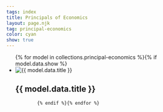 ```yaml
---
tags: index
title: Principals of Economics
layout: page.njk
tag: principal-economics
color: cyan
show: true
---
```

<ul class="[&_li]:bg-{{color}}-600 hover:[&_li]:bg-{{color}}-700 [&_li]:rounded-md hover:[&_li]:shadow-lg hover:[&_li]:shadow-{{color}}-500/50 grid grid-cols-1 md:p-8 p-4 gap-2 w-full">
               {% for model in collections.principal-economics %}{% if model.data.show %}
            <li class="relative group h-64">
                <img src="{{ model.data.thumbnail }}" alt="{{ model.data.title }}" class="w-full h-full object-cover rounded-md transform transition-all duration-500" />
                <div class="shadow-md absolute inset-0 bg-gradient-to-t from-50% group-hover:from-0% from-{{color}}-800/40 to-transparent p-4 rounded-md transition-colors transition-all duration-1000">
                <h2 class="text-{{color}}-50 font-extralight p-2 rounded-md bg-{{color}}-600 saturate-200 group-hover:saturate-100 group-hover:bg-{{color}}-700 md:text-md text-xs transition-colors duration-200 group-hover:text-{{color}}-50 transition-transform duration-400">{{ model.data.title }}</h2>
                </div>
                <a href="{{ model.url }}" class="absolute inset-0"></a>
              </li>
            
            {% endif %}{% endfor %}
</ul>
